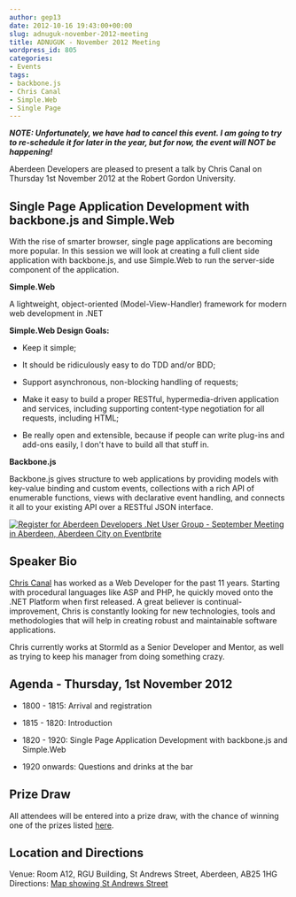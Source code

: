 ```yaml
---
author: gep13
date: 2012-10-16 19:43:00+00:00
slug: adnuguk-november-2012-meeting
title: ADNUGUK - November 2012 Meeting
wordpress_id: 805
categories:
- Events
tags:
- backbone.js
- Chris Canal
- Simple.Web
- Single Page
---
```


_**NOTE: Unfortunately, we have had to cancel this event.  I am going to try to re-schedule it for later in the year, but for now, the event will NOT be happening!**_




Aberdeen Developers are pleased to present a talk by Chris Canal on Thursday 1st November 2012 at the Robert Gordon University.




## Single Page Application Development with backbone.js and Simple.Web




With the rise of smarter browser, single page applications are becoming more popular. In this session we will look at creating a full client side application with backbone.js, and use Simple.Web to run the server-side component of the application.




**Simple.Web**




A lightweight, object-oriented (Model-View-Handler) framework for modern web development in .NET




**Simple.Web Design Goals:**






  * Keep it simple;


  * It should be ridiculously easy to do TDD and/or BDD;


  * Support asynchronous, non-blocking handling of requests;


  * Make it easy to build a proper RESTful, hypermedia-driven application and services, including supporting content-type negotiation for all requests, including HTML;


  * Be really open and extensible, because if people can write plug-ins and add-ons easily, I don't have to build all that stuff in.




**Backbone.js**




Backbone.js gives structure to web applications by providing models with key-value binding and custom events, collections with a rich API of enumerable functions, views with declarative event handling, and connects it all to your existing API over a RESTful JSON interface.




[![Register for Aberdeen Developers .Net User Group - September Meeting in Aberdeen, Aberdeen City  on Eventbrite](http://www.eventbrite.com/registerbutton?eid=2581657808)](http://adnuguk-nov2012.eventbrite.co.uk?ref=elink)




## Speaker Bio




[Chris Canal](https://twitter.com/chriscanal) has worked as a Web Developer for the past 11 years. Starting with procedural languages like ASP and PHP, he quickly moved onto the .NET Platform when first released. A great believer is continual-improvement, Chris is constantly looking for new technologies, tools and methodologies that will help in creating robust and maintainable software applications.




Chris currently works at StormId as a Senior Developer and Mentor, as well as trying to keep his manager from doing something crazy.




## Agenda - Thursday, 1st November 2012






  * 1800 - 1815: Arrival and registration


  * 1815 - 1820: Introduction


  * 1820 - 1920: Single Page Application Development with backbone.js and Simple.Web


  * 1920 onwards: Questions and drinks at the bar




## Prize Draw




All attendees will be entered into a prize draw, with the chance of winning one of the prizes listed [here](http://www.gep13.co.uk/blog/?p=107).




## Location and Directions




Venue: Room A12, RGU Building, St Andrews Street, Aberdeen, AB25 1HG Directions: [Map showing St Andrews Street](http://www.bing.com/maps/?v=2&cp=57.149542434132776~-2.102723645985436&lvl=17&dir=0&sty=c&eo=1&form=LMLTCC)
